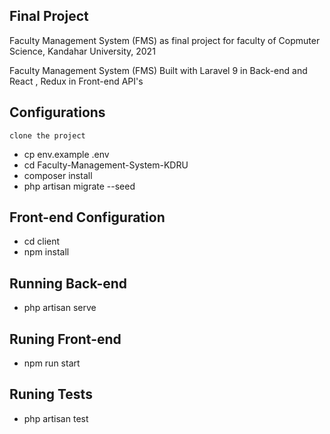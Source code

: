 ## Final Project

Faculty Management System (FMS) as final project for faculty of Copmuter Science, Kandahar University, 2021

Faculty Management System (FMS) Built with Laravel 9 in Back-end and React , Redux in Front-end API's

## Configurations
` clone the project `
- cp env.example .env
- cd Faculty-Management-System-KDRU
- composer install
- php artisan migrate --seed

## Front-end Configuration
- cd client
- npm install

## Running Back-end
- php artisan serve

## Runing Front-end
- npm run start

## Runing Tests
- php artisan test
